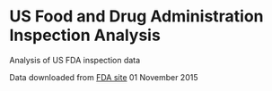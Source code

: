 # US Food and Drug Administration Inspection Analysis

Analysis of US FDA inspection data

Data downloaded from [FDA site](http://www.fda.gov/ICECI/Inspections/ucm222557.htm) 01 November 2015
